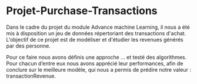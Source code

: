 # Projet-Purchase-Transactions

Dans le cadre du projet du module Advance machine Learning, il nous a été mis à disposition un jeu de données répertoriant des transactions d'achat. L'objectif de ce projet est de modéliser et d'étudier les revenues générés par des personne. 

Pour ce faire nous avons définis une approche ... et testé des algorithmes. Pour chacun d’entre eux nous avons apprécié leur performances, afin de conclure sur le meilleure modèle, qui nous a permis de prédire notre valeur :  transactionRevenue.
